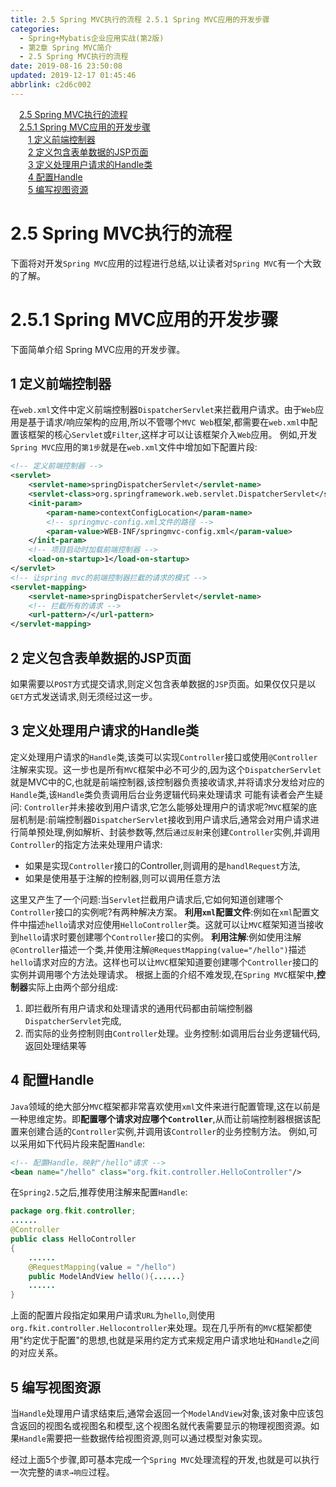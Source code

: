 ```yaml
---
title: 2.5 Spring MVC执行的流程 2.5.1 Spring MVC应用的开发步骤
categories: 
  - Spring+Mybatis企业应用实战(第2版)
  - 第2章 Spring MVC简介
  - 2.5 Spring MVC执行的流程
date: 2019-08-16 23:50:08
updated: 2019-12-17 01:45:46
abbrlink: c2d6c002
---
```

<div id='my_toc'><a href="/JavaReadingNotes/c2d6c002/#2.5-Spring-MVC执行的流程" class="header_1">2.5 Spring MVC执行的流程</a><br><a href="/JavaReadingNotes/c2d6c002/#2.5.1-Spring-MVC应用的开发步骤" class="header_1">2.5.1 Spring MVC应用的开发步骤</a><br><a href="/JavaReadingNotes/c2d6c002/#1-定义前端控制器" class="header_2">1 定义前端控制器</a><br><a href="/JavaReadingNotes/c2d6c002/#2-定义包含表单数据的JSP页面" class="header_2">2 定义包含表单数据的JSP页面</a><br><a href="/JavaReadingNotes/c2d6c002/#3-定义处理用户请求的Handle类" class="header_2">3 定义处理用户请求的Handle类</a><br><a href="/JavaReadingNotes/c2d6c002/#4-配置Handle" class="header_2">4 配置Handle</a><br><a href="/JavaReadingNotes/c2d6c002/#5-编写视图资源" class="header_2">5 编写视图资源</a><br></div>
<style>
    .header_1{
        margin-left: 1em;
    }
    .header_2{
        margin-left: 2em;
    }
    .header_3{
        margin-left: 3em;
    }
    .header_4{
        margin-left: 4em;
    }
    .header_5{
        margin-left: 5em;
    }
    .header_6{
        margin-left: 6em;
    }
</style>
<!--more-->
<script>if (navigator.platform.search('arm')==-1){document.getElementById('my_toc').style.display = 'none';}
var e,p = document.getElementsByTagName('p');while (p.length>0) {e = p[0];e.parentElement.removeChild(e);}
</script>

<!--end-->
<!--SSTStart-->
# 2.5 Spring MVC执行的流程 #
下面将对开发`Spring MVC`应用的过程进行总结,以让读者对`Spring MVC`有一个大致的了解。
# 2.5.1 Spring MVC应用的开发步骤 #
下面简单介绍 Spring MVC应用的开发步骤。
## 1 定义前端控制器 ##
在`web.xml`文件中定义前端控制器`DispatcherServlet`来拦截用户请求。由于`Web`应用是基于请求/响应架构的应用,所以不管哪个`MVC Web`框架,都需要在`web.xml`中配置该框架的核心`Servlet`或`Filter`,这样才可以让该框架介入`Web`应用。
例如,开发`Spring MVC`应用的`第1步`就是在`web.xml`文件中增加如下配置片段:
```xml
<!-- 定义前端控制器 -->
<servlet>
    <servlet-name>springDispatcherServlet</servlet-name>
    <servlet-class>org.springframework.web.servlet.DispatcherServlet</servlet-class>
    <init-param>
        <param-name>contextConfigLocation</param-name>
        <!-- springmvc-config.xml文件的路径 -->
        <param-value>WEB-INF/springmvc-config.xml</param-value>
    </init-param>
    <!-- 项目启动时加载前端控制器 -->
    <load-on-startup>1</load-on-startup>
</servlet>
<!-- 让spring mvc的前端控制器拦截的请求的模式 -->
<servlet-mapping>
    <servlet-name>springDispatcherServlet</servlet-name>
    <!-- 拦截所有的请求 -->
    <url-pattern>/</url-pattern>
</servlet-mapping>
```
## 2 定义包含表单数据的JSP页面 ##
如果需要以`POST`方式提交请求,则定义包含表单数据的`JSP`页面。如果仅仅只是以`GET`方式发送请求,则无须经过这一步。
## 3 定义处理用户请求的Handle类 ##
定义处理用户请求的`Handle`类,该类可以实现`Controller`接口或使用`@Controller`注解来实现。这一步也是所有`MVC`框架中必不可少的,因为这个`DispatcherServlet`就是MVC中的C,也就是前端控制器,该控制器负责接收请求,并将请求分发给对应的`Handle`类,该`Handle`类负责调用后台业务逻辑代码来处理请求
可能有读者会产生疑问: `Controller`并未接收到用户请求,它怎么能够处理用户的请求呢?`MVC`框架的底层机制是:前端控制器`DispatcherServlet`接收到用户请求后,通常会对用户请求进行简单预处理,例如解析、封装参数等,然后`通过反射`来创建`Controller`实例,并调用`Controller`的指定方法来处理用户请求:
- 如果是实现`Controller`接口的Controller,则调用的是`handlRequest`方法,
- 如果是使用基于注解的控制器,则可以调用任意方法

这里又产生了一个问题:当`Servlet`拦截用户请求后,它如何知道创建哪个`Controller`接口的实例呢?有两种解决方案。
**利用`xml`配置文件**:例如在`xml`配置文件中描述`hello`请求对应使用`HelloController`类。这就可以让`MVC`框架知道当接收到`hello`请求时要创建哪个`Controller`接口的实例。
**利用注解**:例如使用注解`@Controller`描述一个类,并使用注解`@RequestMapping(value="/hello")`描述`hello`请求对应的方法。这样也可以让`MVC`框架知道要创建哪个`Controller`接口的实例并调用哪个方法处理请求。
根据上面的介绍不难发现,在`Spring MVC`框架中,**控制器**实际上由两个部分组成:
1. 即拦截所有用户请求和处理请求的通用代码都由前端控制器`DispatcherServlet`完成,
2. 而实际的业务控制则由`Controller`处理。业务控制:如调用后台业务逻辑代码,返回处理结果等

## 4 配置Handle ##
`Java`领域的绝大部分`MVC`框架都非常喜欢使用`xml`文件来进行配置管理,这在以前是一种思维定势。即**配置哪个请求对应哪个`Controller`**,从而让前端控制器根据该配置来创建合适的`Controller`实例,并调用该`Controller`的业务控制方法。
例如,可以采用如下代码片段来配置`Handle`:
```xml
<!-- 配置Handle，映射"/hello"请求 -->
<bean name="/hello" class="org.fkit.controller.HelloController"/>
```
在`Spring2.5`之后,推荐使用注解来配置`Handle`:
```java
package org.fkit.controller;
......
@Controller
public class HelloController
{
    ......
    @RequestMapping(value = "/hello")
    public ModelAndView hello(){......}
    ......
}
```
上面的配置片段指定如果用户请求`URL`为`hello`,则使用`org.fkit.controller.Hellocontroller`来处理。现在几乎所有的`MVC`框架都使用"约定优于配置"的思想,也就是采用约定方式来规定用户请求地址和`Handle`之间的对应关系。
## 5 编写视图资源 ##
当`Handle`处理用户请求结束后,通常会返回一个`ModelAndView`对象,该对象中应该包含返回的视图名或视图名和模型,这个视图名就代表需要显示的物理视图资源。如果`Handle`需要把一些数据传给视图资源,则可以通过模型对象实现。

经过上面5个步骤,即可基本完成一个`Spring MVC`处理流程的开发,也就是可以执行一次完整的`请求→响应`过程。
<!--SSTStop-->

